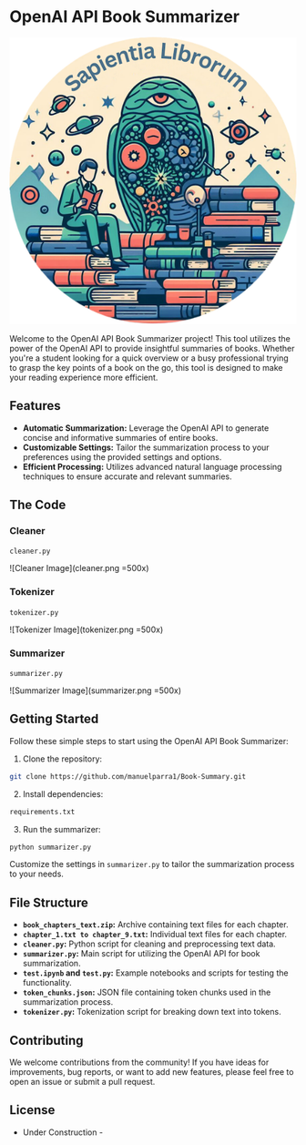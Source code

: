 # OpenAI API Book Summarizer

![Project Logo](cover.png)

Welcome to the OpenAI API Book Summarizer project! This tool utilizes the power of the OpenAI API to provide insightful summaries of books. Whether you're a student looking for a quick overview or a busy professional trying to grasp the key points of a book on the go, this tool is designed to make your reading experience more efficient.

## Features

- **Automatic Summarization:** Leverage the OpenAI API to generate concise and informative summaries of entire books.
- **Customizable Settings:** Tailor the summarization process to your preferences using the provided settings and options.
- **Efficient Processing:** Utilizes advanced natural language processing techniques to ensure accurate and relevant summaries.

## The Code

### Cleaner

`cleaner.py`

![Cleaner Image](cleaner.png =500x)

### Tokenizer

`tokenizer.py`

![Tokenizer Image](tokenizer.png =500x)

### Summarizer

`summarizer.py`

![Summarizer Image](summarizer.png =500x)

## Getting Started

Follow these simple steps to start using the OpenAI API Book Summarizer:

1. Clone the repository:

```bash
git clone https://github.com/manuelparra1/Book-Summary.git
```

2. Install dependencies:

```bash
requirements.txt
```

3. Run the summarizer:

```bash
python summarizer.py
```

Customize the settings in `summarizer.py` to tailor the summarization process to your needs.

## File Structure

- **`book_chapters_text.zip`:** Archive containing text files for each chapter.
- **`chapter_1.txt to chapter_9.txt`:** Individual text files for each chapter.
- **`cleaner.py`:** Python script for cleaning and preprocessing text data.
- **`summarizer.py`:** Main script for utilizing the OpenAI API for book summarization.
- **`test.ipynb` and `test.py`:** Example notebooks and scripts for testing the functionality.
- **`token_chunks.json`:** JSON file containing token chunks used in the summarization process.
- **`tokenizer.py`:** Tokenization script for breaking down text into tokens.

## Contributing

We welcome contributions from the community! If you have ideas for improvements, bug reports, or want to add new features, please feel free to open an issue or submit a pull request.

## License

- Under Construction -
